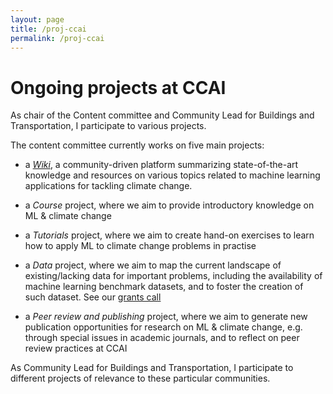 ```yaml
---
layout: page
title: /proj-ccai
permalink: /proj-ccai
---
```


# Ongoing projects at CCAI

As chair of the Content committee and Community Lead for Buildings and Transportation, I participate to various projects.

The content committee currently works on five main projects:

- a <a href="https://wiki.climatechange.ai/wiki/Welcome_to_the_Climate_Change_AI_Wiki">_Wiki_</a>, a community-driven platform summarizing state-of-the-art knowledge and resources on various topics related to machine learning applications for tackling climate change. 

- a _Course_ project, where we aim to provide introductory knowledge on ML & climate change 

- a _Tutorials_ project, where we aim to create hand-on exercises to learn how to apply ML to climate change problems in practise

- a _Data_ project, where we aim to map the current landscape of existing/lacking data for important problems, including the availability of machine learning benchmark datasets, and to foster the creation of such dataset. See our <a href="https://www.climatechange.ai/calls/innovation_grants">grants call</a>  

- a _Peer review and publishing_ project, where we aim to generate new publication opportunities for research on ML & climate change, e.g. through special issues in academic journals, and to reflect on peer review practices at CCAI

As Community Lead for Buildings and Transportation, I participate to different projects of relevance to these particular communities.  

